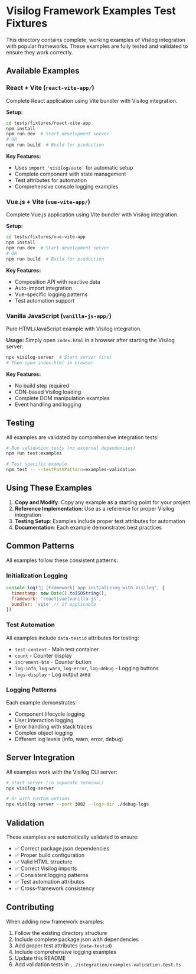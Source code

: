 # Visilog Framework Examples Test Fixtures

This directory contains complete, working examples of Visilog integration with popular frameworks. These examples are fully tested and validated to ensure they work correctly.

## Available Examples

### React + Vite (`react-vite-app/`)
Complete React application using Vite bundler with Visilog integration.

**Setup:**
```bash
cd tests/fixtures/react-vite-app
npm install
npm run dev  # Start development server
# OR
npm run build  # Build for production
```

**Key Features:**
- Uses `import 'visilog/auto'` for automatic setup
- Complete component with state management
- Test attributes for automation
- Comprehensive console logging examples

### Vue.js + Vite (`vue-vite-app/`)
Complete Vue.js application using Vite bundler with Visilog integration.

**Setup:**
```bash
cd tests/fixtures/vue-vite-app
npm install
npm run dev  # Start development server
# OR  
npm run build  # Build for production
```

**Key Features:**
- Composition API with reactive data
- Auto-import integration
- Vue-specific logging patterns
- Test automation support

### Vanilla JavaScript (`vanilla-js-app/`)
Pure HTML/JavaScript example with Visilog integration.

**Usage:**
Simply open `index.html` in a browser after starting the Visilog server:
```bash
npx visilog-server  # Start server first
# Then open index.html in browser
```

**Key Features:**
- No build step required
- CDN-based Visilog loading  
- Complete DOM manipulation examples
- Event handling and logging

## Testing

All examples are validated by comprehensive integration tests:

```bash
# Run validation tests (no external dependencies)
npm run test:examples

# Test specific example
npm test -- --testPathPattern=examples-validation
```

## Using These Examples

1. **Copy and Modify**: Copy any example as a starting point for your project
2. **Reference Implementation**: Use as a reference for proper Visilog integration
3. **Testing Setup**: Examples include proper test attributes for automation
4. **Documentation**: Each example demonstrates best practices

## Common Patterns

All examples follow these consistent patterns:

### Initialization Logging
```javascript
console.log('🎯 [Framework] app initializing with Visilog', {
  timestamp: new Date().toISOString(),
  framework: 'react|vue|vanilla-js',
  bundler: 'vite' // if applicable
})
```

### Test Automation
All examples include `data-testid` attributes for testing:
- `test-content` - Main test container
- `count` - Counter display
- `increment-btn` - Counter button
- `log-info`, `log-warn`, `log-error`, `log-debug` - Logging buttons
- `logs-display` - Log output area

### Logging Patterns
Each example demonstrates:
- Component lifecycle logging
- User interaction logging
- Error handling with stack traces
- Complex object logging
- Different log levels (info, warn, error, debug)

## Server Integration

All examples work with the Visilog CLI server:

```bash
# Start server (in separate terminal)
npx visilog-server

# Or with custom options
npx visilog-server --port 3002 --logs-dir ./debug-logs
```

## Validation

These examples are automatically validated to ensure:
- ✅ Correct package.json dependencies
- ✅ Proper build configuration
- ✅ Valid HTML structure
- ✅ Correct Visilog imports
- ✅ Consistent logging patterns
- ✅ Test automation attributes
- ✅ Cross-framework consistency

## Contributing

When adding new framework examples:

1. Follow the existing directory structure
2. Include complete package.json with dependencies
3. Add proper test attributes (`data-testid`)
4. Include comprehensive logging examples
5. Update this README
6. Add validation tests in `../integration/examples-validation.test.ts`